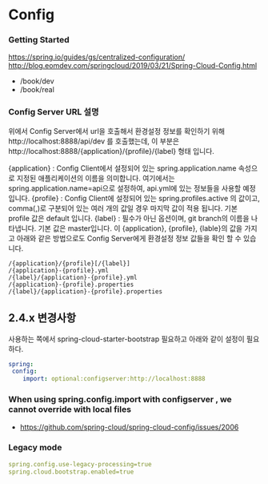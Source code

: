 # Config 

### Getting Started 
https://spring.io/guides/gs/centralized-configuration/
http://blog.eomdev.com/springcloud/2019/03/21/Spring-Cloud-Config.html

- /book/dev
- /book/real



### Config Server URL 설명
위에서 Config Server에서 url을 호출해서 환경설정 정보를 확인하기 위해 http://localhost:8888/api/dev 를 호출했는데, 이 부분은 http://localhost:8888/{application}/{profile}/{label} 형태 입니다.

{application} : Config Client에서 설정되어 있는 spring.application.name 속성으로 지정된 애플리케이션의 이름을 의미합니다. 여기에서는 spring.application.name=api으로 설정하여, api.yml에 있는 정보들을 사용할 예정입니다.
{profile} : Config Client에 설정되어 있는 spring.profiles.active 의 값이고, comma(,)로 구분되어 있는 여러 개의 값일 경우 마지막 값이 적용 됩니다. 기본 profile 값은 default 입니다.
{label} : 필수가 아닌 옵션이며, git branch의 이름을 나타냅니다. 기본 값은 master입니다.
이 {application}, {profile}, {lable}의 값을 가지고 아래와 같은 방법으로도 Config Server에게 환경설정 정보 값들을 확인 할 수 있습니다.

~~~
/{application}/{profile}[/{label}]
/{application}-{profile}.yml
/{label}/{application}-{profile}.yml
/{application}-{profile}.properties
/{label}/{application}-{profile}.properties
~~~

## 2.4.x 변경사항 

사용하는 쪽에서 spring-cloud-starter-bootstrap 필요하고 아래와 같이 설정이 필요하다.

~~~yml
spring:
 config:
    import: optional:configserver:http://localhost:8888
~~~
 
### When using spring.config.import with configserver , we cannot override with local files
 
- https://github.com/spring-cloud/spring-cloud-config/issues/2006


### Legacy mode

~~~yml
spring.config.use-legacy-processing=true
spring.cloud.bootstrap.enabled=true
~~~
